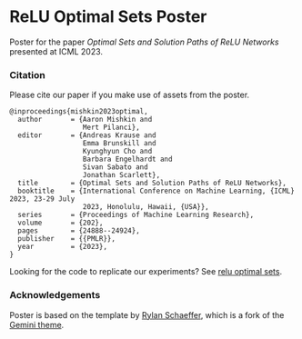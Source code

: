 # ReLU Optimal Sets Poster

Poster for the paper *Optimal Sets and Solution Paths of ReLU Networks*
presented at ICML 2023.


### Citation

Please cite our paper if you make use of assets from the poster. 

```
@inproceedings{mishkin2023optimal,
  author       = {Aaron Mishkin and
                  Mert Pilanci},
  editor       = {Andreas Krause and
                  Emma Brunskill and
                  Kyunghyun Cho and
                  Barbara Engelhardt and
                  Sivan Sabato and
                  Jonathan Scarlett},
  title        = {Optimal Sets and Solution Paths of ReLU Networks},
  booktitle    = {International Conference on Machine Learning, {ICML} 2023, 23-29 July
                  2023, Honolulu, Hawaii, {USA}},
  series       = {Proceedings of Machine Learning Research},
  volume       = {202},
  pages        = {24888--24924},
  publisher    = {{PMLR}},
  year         = {2023},
}
```

Looking for the code to replicate our experiments?
See [relu optimal sets](https://github.com/aaronpmishkin/relu_optimal_sets).


### Acknowledgements

Poster is based on the template by [Rylan Schaeffer](https://github.com/RylanSchaeffer/Stanford-LaTeX-Poster-Template),
which is a fork of the [Gemini theme](https://github.com/anishathalye/gemini).
